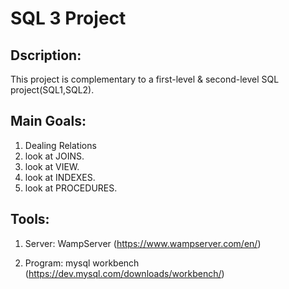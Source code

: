 # SQL 3 Project

## Dscription:
This project is complementary to a first-level & second-level SQL project(SQL1,SQL2).

## Main Goals:
1. Dealing Relations
2. look at JOINS.
3. look at VIEW.
4. look at INDEXES.
5. look at PROCEDURES.

## Tools:
1. Server: WampServer (https://www.wampserver.com/en/)

2. Program: mysql workbench (https://dev.mysql.com/downloads/workbench/)
   